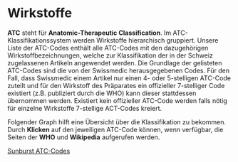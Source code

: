 # Wirkstoffe

**ATC** steht für **Anatomic-Therapeutic Classification**. Im ATC-Klassifikationssystem
werden Wirkstoffe hierarchisch gruppiert. Unsere Liste der ATC-Codes enthält alle
ATC-Codes mit den dazugehörigen Wirkstoffbezeichnungen, welche zur Klassifikation der
in der Schweiz zugelassenen Artikeln angewendet werden. Die Grundlage der gelisteten
ATC-Codes sind die von der Swissmedic herausgegebenen Codes. Für den Fall, dass Swissmedic
einem Artikel nur einen 4- oder 5-stelligen ATC-Code zuteilt und für den Wirkstoff des
Präparates ein offizieller 7-stelliger Code existiert (z.B. publiziert durch die WHO)
kann dieser stattdessen übernommen werden. Existiert kein offizieller ATC-Code werden
falls nötig für einzelne Wirkstoffe 7-stellige ACT-Codes kreiert.

Folgender Graph hilft eine Übersicht über die Klassifikation zu bekommen. Durch
__Klicken__ auf den jeweiligen ATC-Code können, wenn verfügbar, die Seiten der
__WHO__ und __Wikipedia__ aufgerufen werden.

[Sunburst ATC-Codes](sunburst.html ':include :type=iframe width=100% height=850px')

<style>

  @media screen and (min-width: 1300px) {

    main article.markdown-section p iframe {
      margin-left: -50px;
      margin-right: -50px;
      width: calc( 1200px - 335px );
      border: 1px solid rgb(27, 119, 181);
    }

  }


</style>
